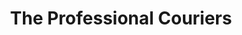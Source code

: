 ---
title: "The Professional Couriers"
url: /thodupuzha/the-professional-couriers/
shop: charity
---